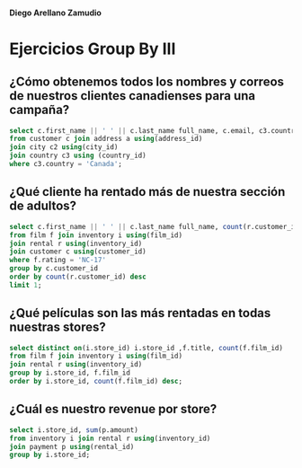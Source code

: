 #### Diego Arellano Zamudio
# Ejercicios Group By III

## ¿Cómo obtenemos todos los nombres y correos de nuestros clientes canadienses para una campaña?

```sql
select c.first_name || ' ' || c.last_name full_name, c.email, c3.country 
from customer c join address a using(address_id)
join city c2 using(city_id)
join country c3 using (country_id)
where c3.country = 'Canada';
```
## ¿Qué cliente ha rentado más de nuestra sección de adultos?

```sql
select c.first_name || ' ' || c.last_name full_name, count(r.customer_id)
from film f join inventory i using(film_id) 
join rental r using(inventory_id)
join customer c using(customer_id)
where f.rating = 'NC-17'
group by c.customer_id 
order by count(r.customer_id) desc
limit 1;
```

## ¿Qué películas son las más rentadas en todas nuestras stores?

```sql
select distinct on(i.store_id) i.store_id ,f.title, count(f.film_id)
from film f join inventory i using(film_id)
join rental r using(inventory_id)
group by i.store_id, f.film_id 
order by i.store_id, count(f.film_id) desc;
```

## ¿Cuál es nuestro revenue por store?

```sql
select i.store_id, sum(p.amount)
from inventory i join rental r using(inventory_id)
join payment p using(rental_id)
group by i.store_id;
```
